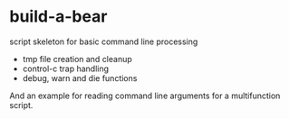 # build-a-bear

script skeleton for basic command line processing

* tmp file creation and cleanup
* control-c trap handling
* debug, warn and die functions

And an example for reading command line arguments for a multifunction script.
